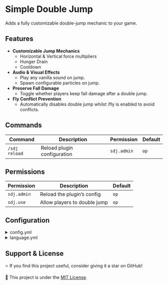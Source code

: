 # Simple Double Jump

Adds a fully customizable double-jump mechanic to your game.

## Features

- **Customizable Jump Mechanics**
  - Horizontal & Vertical force multipliers
  - Hunger Drain
  - Cooldown
- **Audio & Visual Effects**
  - Play any vanilla sound on jump.
  - Spawn configurable particles on jump.
- **Preserve Fall Damage**
  - Toggle whether players keep fall damage after a double jump.
- **Fly Conflict Prevention**
  - Automatically disables double jump whilst /fly is enabled to avoid conflicts.

## Commands

| Command       | Description                 | Permission  | Default |
|---------------|-----------------------------|-------------|---------|
| `/sdj reload` | Reload plugin configuration | `sdj.admin` | `op`    |

## Permissions

| Permission   | Description                  | Default |
|--------------|------------------------------|---------|
| `sdj.admin`  | Reload the plugin’s config   | `op`    |
| `sdj.use`    | Allow players to double jump | `op`    |



## Configuration

<details>
  <summary>config.yml</summary>

  ```yml
  # Whether players keep fall damage after performing a double jump.
  preserveFallDamage: true
  
  # Prevents conflicts with flying abilities.
  avoidFlyConflicts: true
  
  # Use server-side ground detection instead of trusting client packets.
  # Prevents exploits but may cause slight delays on high-latency connections.
  hardenedGroundCheck: false
  
  # When double jumping should be allowed:
  #   ALL        - Available to everyone.
  #   PERMISSION - Players need a specific permission.
  activationMethod: "PERMISSION"
  
  # Technical double jump configuration.
  jump-settings:
    # Delay between consecutive double jumps (in server ticks; 20 ticks = 1 second).
    # To disable double jump cooldowns, set this value to 0 or less.
    cooldown-ticks: 0
  
    # The amount of hunger points that should be deducted per double jump.
    # 1 point = half a drumstick; set to 0 to disable hunger drain.
    hunger-drain: 1
  
    # Factor applied to the normalised look vector to compute horizontal velocity.
    # In simpler terms, increasing this value makes you travel farther horizontally.
    horizontal-force-multiplier: 0.5
  
    # The upward velocity applied when performing a double jumping.
    # Measured in blocks per tick; increase for a stronger vertical boost.
    vertical-velocity: 0.42
  
    # Double jump effects configuration.
    effects:
      sound:
        # Whether sound effects should be played whenever you double jump.
        enabled: true
  
        # The vanilla Minecraft sound to play whenever double jumping.
        source: "entity.ender_dragon.flap"
  
        # The volume level for the sound effect (0.0 to 1.0).
        volume: 0.5
  
        # The pitch modifier for the sound effect (0.0 to 2.0).
        pitch: 1.32
  
      particles:
        # Whether particle effects should be displayed whenever you double jump.
        enabled: true
  
        # The vanilla Minecraft particle to spawn whenever double jumping.
        type: "CLOUD"
  
        # The number of particles to spawn per double jump.
        count: 30
  
        # How far particles can spread from the players position.
        spread: 0.25
  ```

</details>

<details>
  <summary>language.yml</summary>

  ```yml
  reload: "&aConfiguration successfully reloaded!"
  no-permission: "&cYou don't have permission to run this command."
  players-only: "&cYou cannot run this command via the console."
  cooldown: "&cYou must wait &e<cooldown>&c seconds before double jumping again!"

  exempt-toggle:
    on: "&aDouble jumping enabled."
    off: "&cDouble jumping disabled."
  ```

</details>

## Support & License

⭐ If you find this project useful, consider giving it a star on GitHub!

📜 This project is under the [MIT License](LICENSE).